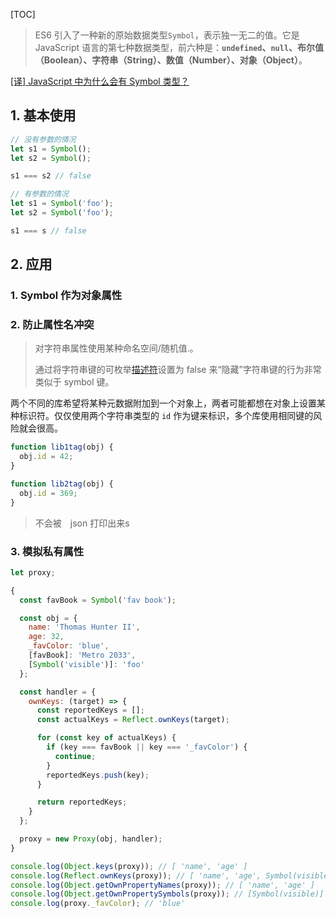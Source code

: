 [TOC]

> ES6 引入了一种新的原始数据类型`Symbol`，表示独一无二的值。它是 JavaScript 语言的第七种数据类型，前六种是：**`undefined`、`null`、布尔值（Boolean）、字符串（String）、数值（Number）、对象（Object）**。

[[译] JavaScript 中为什么会有 Symbol 类型？](<https://juejin.im/post/5c9b11e8518825529a0c78c9>)

## 1. 基本使用 ##

```js
// 没有参数的情况
let s1 = Symbol();
let s2 = Symbol();

s1 === s2 // false

// 有参数的情况
let s1 = Symbol('foo');
let s2 = Symbol('foo');

s1 === s // false
```

## 2. 应用 ##

### 1. Symbol 作为对象属性 ###

### 2. 防止属性名冲突 ###

> 对字符串属性使用某种命名空间/随机值.。
>
> 通过将字符串键的可枚举[描述符](https://link.juejin.im/?target=https%3A%2F%2Fmedium.com%2Fintrinsic%2Fjavascript-object-property-descriptors-proxies-and-preventing-extension-1e1907aa9d10)设置为 false 来“隐藏”字符串键的行为非常类似于 symbol 键。

两个不同的库希望将某种元数据附加到一个对象上，两者可能都想在对象上设置某种标识符。仅仅使用两个字符串类型的 `id` 作为键来标识，多个库使用相同键的风险就会很高。

```js
function lib1tag(obj) {
  obj.id = 42;
}

function lib2tag(obj) {
  obj.id = 369;
}
```

> 不会被　json 打印出来s

### 3. 模拟私有属性 ###

```js
let proxy;

{
  const favBook = Symbol('fav book');

  const obj = {
    name: 'Thomas Hunter II',
    age: 32,
    _favColor: 'blue',
    [favBook]: 'Metro 2033',
    [Symbol('visible')]: 'foo'
  };

  const handler = {
    ownKeys: (target) => {
      const reportedKeys = [];
      const actualKeys = Reflect.ownKeys(target);

      for (const key of actualKeys) {
        if (key === favBook || key === '_favColor') {
          continue;
        }
        reportedKeys.push(key);
      }

      return reportedKeys;
    }
  };

  proxy = new Proxy(obj, handler);
}

console.log(Object.keys(proxy)); // [ 'name', 'age' ]
console.log(Reflect.ownKeys(proxy)); // [ 'name', 'age', Symbol(visible) ]
console.log(Object.getOwnPropertyNames(proxy)); // [ 'name', 'age' ]
console.log(Object.getOwnPropertySymbols(proxy)); // [Symbol(visible)]
console.log(proxy._favColor); // 'blue'
```


